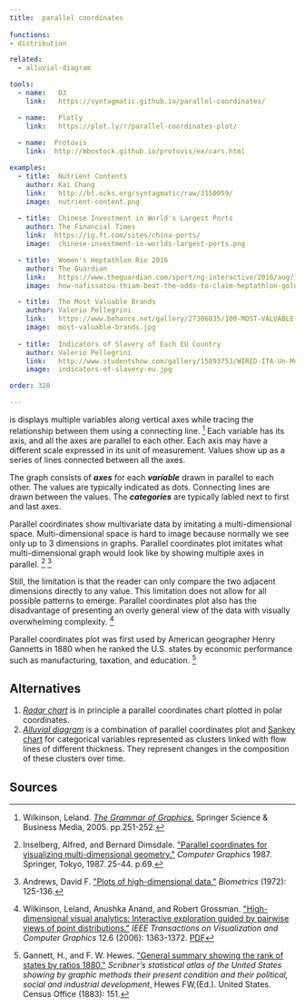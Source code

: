```yaml
---
title:  parallel coordinates
  
functions:
- distribution

related:
  - alluvial-diagram

tools:
  - name:   D3
    link:   https://syntagmatic.github.io/parallel-coordinates/

  - name:   Plotly
    link:   https://plot.ly/r/parallel-coordinates-plot/
  
  - name:  Protovis
    link:  http://mbostock.github.io/protovis/ex/cars.html

examples:
  - title:  Nutrient Contents
    author: Kai Chang
    link:   http://bl.ocks.org/syntagmatic/raw/3150059/
    image:  nutrient-content.png
    
  - title:  Chinese Investment in World's Largest Ports
    author: The Financial Times
    link:  https://ig.ft.com/sites/china-ports/
    image:  chinese-investment-in-worlds-largest-ports.png

  - title:  Women's Heptathlon Rio 2016
    author: The Guardian
    link:   https://www.theguardian.com/sport/ng-interactive/2016/aug/14/how-nafissatou-thiam-beat-the-odds-to-claim-the-heptathlon-gold-in-rio
    image:  how-nafissatou-thiam-beat-the-odds-to-claim-heptathlon-gold.png

  - title:  The Most Valuable Brands
    author: Valerio Pellegrini
    link:   https://www.behance.net/gallery/27306035/100-MOST-VALUABLE-BRANDS-201015-Corriere-della-Sera
    image:  most-valuable-brands.jpg
  
  - title:  Indicators of Slavery of Each EU Country
    author: Valerio Pellegrini
    link:   http://www.studentshow.com/gallery/15893753/WIRED-ITA-Un-Mondo-di-Schiavi
    image:  indicators-of-slavery-eu.jpg

order: 320

---
```


is displays multiple variables along vertical axes while tracing the relationship between them using a connecting line. [^wilkinson] Each variable has its axis, and all the axes are parallel to each other. Each axis may have a different scale expressed in its unit of measurement. Values show up as a series of lines connected between all the axes.

<!--more-->
The graph consists of ***axes*** for each ***variable*** drawn in parallel to each other. The values are typically indicated as dots. Connecting lines are drawn between the values. The ***categories*** are typically labled next to first and last axes.


Parallel coordinates show multivariate data by imitating a multi-dimensional space. Multi-dimensional space is hard to image because normally we see only up to 3 dimensions in graphs. Parallel coordinates plot imitates what multi-dimensional graph would look like by showing multiple axes in parallel. [^inselberg] [^andrews]

Still, the limitation is that the reader can only compare the two adjacent dimensions directly to any value. This limitation does not allow for all possible patterns to emerge. Parallel coordinates plot also has the disadvantage of presenting an overly general view of the data with visually overwhelming complexity. [^wilkinson2]

Parallel coordinates plot was first used by American geographer Henry Gannetts in 1880 when he ranked the U.S. states by economic performance such as manufacturing, taxation, and education. [^rumsey]


## Alternatives
1. [*Radar chart*](/radar-chart) is in principle a parallel coordinates chart plotted in polar coordinates.
2. [*Alluvial diagram*](/alluvial-diagram) is a combination of parallel coordinates plot and [Sankey chart](/Sankey-chart) for categorical variables represented as clusters linked with flow lines of different thickness. They represent changes in the composition of these clusters over time.


## Sources
[^wilkinson]: Wilkinson, Leland. [*The Grammar of Graphics.*]((https://books.google.com/books?hl=en&lr=&id=_kRX4LoFfGQC)) Springer Science & Business Media, 2005. pp.251-252.
[^rumsey]: Gannett, H., and F. W. Hewes. ["General summary showing the rank of states by ratios 1880."](https://www.davidrumsey.com/luna/servlet/s/jq78gr) *Scribner’s statistical atlas of the United States showing by graphic methods their present condition and their political, social and industrial development*, Hewes FW,(Ed.). United States. Census Office (1883): 151.
[^inselberg]: Inselberg, Alfred, and Bernard Dimsdale. ["Parallel coordinates for visualizing multi-dimensional geometry."](https://doi.org/10.1007/978-4-431-68057-4_3) *Computer Graphics* 1987. Springer, Tokyo, 1987. 25-44. p.69.
[^andrews]: Andrews, David F. ["Plots of high-dimensional data."](https://www.jstor.org/stable/2528964) *Biometrics* (1972): 125-136.
[^wilkinson2]: Wilkinson, Leland, Anushka Anand, and Robert Grossman. ["High-dimensional visual analytics: Interactive exploration guided by pairwise views of point distributions."](https://doi.org/10.1109/TVCG.2006.94) *IEEE Transactions on Visualization and Computer Graphics* 12.6 (2006): 1363-1372. [PDF](https://www.cs.uic.edu/~wilkinson/Publications/sorting.pdf)

